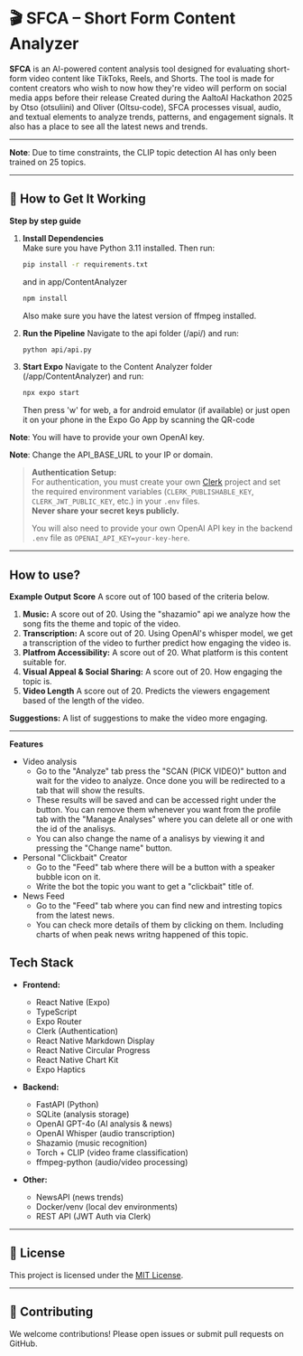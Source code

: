 # 🎬 SFCA – Short Form Content Analyzer

**SFCA** is an AI-powered content analysis tool designed for evaluating short-form video content like TikToks, Reels, and Shorts. The tool is made for content creators who wish to now how they're video will perform on social media apps before their release Created during the AaltoAI Hackathon 2025 by Otso (otsuliini) and Oliver (Oltsu-code), SFCA processes visual, audio, and textual elements to analyze trends, patterns, and engagement signals. It also has a place to see all the latest news and trends.

---
**Note**:
Due to time constraints, the CLIP topic detection AI has only been trained on 25 topics. 


---

## 🔧 How to Get It Working
**Step by step guide**

1. **Install Dependencies**  
   Make sure you have Python 3.11 installed. Then run:

   ```bash
   pip install -r requirements.txt
   ```
   and in app/ContentAnalyzer
   ```bash
   npm install
   ```

   Also make sure you have the latest version of ffmpeg installed.

2. **Run the Pipeline** 
   Navigate to the api folder (/api/) and run:
   ```bash
   python api/api.py 
   ```

3. **Start Expo**
   Navigate to the Content Analyzer folder (/app/ContentAnalyzer) and run:
   ```bash
   npx expo start
   ```
   Then press 'w' for web, a for android emulator (if available) or just open it on your phone in the Expo Go App by scanning the QR-code

**Note**:
You will have to provide your own OpenAI key.

**Note**:
Change the API_BASE_URL to your IP or domain.

> **Authentication Setup:**  
> For authentication, you must create your own [Clerk](https://clerk.com/) project and set the required environment variables (`CLERK_PUBLISHABLE_KEY`, `CLERK_JWT_PUBLIC_KEY`, etc.) in your `.env` files.  
> **Never share your secret keys publicly.**  
>  
> You will also need to provide your own OpenAI API key in the backend `.env` file as `OPENAI_API_KEY=your-key-here`.

---

## How to use?
**Example Output** 
**Score** A score out of 100 based of the criteria below.
1. **Music:** A score out of 20. Using the "shazamio" api we analyze how the song fits the theme and topic of the video. 
2. **Transcription:** A score out of 20. Using OpenAI's whisper model, we get a transcription of the video to further predict how engaging the video is.
3. **Platfrom Accessibility:** A score out of 20. What platform is this content suitable for. 
4. **Visual Appeal & Social Sharing:** A score out of 20. How engaging the topic is.
5. **Video Length** A score out of 20. Predicts the viewers engagement based of the length of the video.


**Suggestions:** A list of suggestions to make the video more engaging.

---

**Features**
   - Video analysis 
      - Go to the "Analyze" tab press the "SCAN (PICK VIDEO)" button and wait for the video to analyze. Once done you will be redirected to a tab that will show the results.
      - These results will be saved and can be accessed right under the button. You can remove them whenever you want from the profile tab with the "Manage Analyses" where you can delete all or one with the id of the analisys.
      - You can also change the name of a analisys by viewing it and pressing the "Change name" button.
   - Personal "Clickbait" Creator
      - Go to the "Feed" tab where there will be a button with a speaker bubble icon on it. 
      - Write the bot the topic you want to get a "clickbait" title of. 
   - News Feed
      - Go to the "Feed" tab where you can find new and intresting topics from the latest news.
      - You can check more details of them by clicking on them. Including charts of when peak news writng happened of this topic.


**Tech Stack**
---

- **Frontend:**  
  - React Native (Expo)
  - TypeScript
  - Expo Router
  - Clerk (Authentication)
  - React Native Markdown Display
  - React Native Circular Progress
  - React Native Chart Kit
  - Expo Haptics

- **Backend:**  
  - FastAPI (Python)
  - SQLite (analysis storage)
  - OpenAI GPT-4o (AI analysis & news)
  - OpenAI Whisper (audio transcription)
  - Shazamio (music recognition)
  - Torch + CLIP (video frame classification)
  - ffmpeg-python (audio/video processing)

- **Other:**  
  - NewsAPI (news trends)
  - Docker/venv (local dev environments)
  - REST API (JWT Auth via Clerk)

---

## 📜 License

This project is licensed under the [MIT License](LICENSE).

---

## 🤝 Contributing

We welcome contributions! Please open issues or submit pull requests on GitHub.




